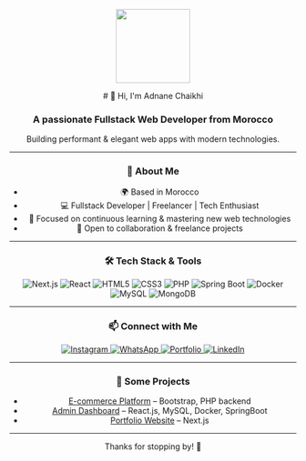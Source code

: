 <div align="center">
<p align="center">
  <img src="https://miro.medium.com/max/2048/1*OohqW5DGh9CQS4hLY5FXzA.png" height="130"/>
</p>
# 👋 Hi, I'm Adnane Chaikhi

### A passionate Fullstack Web Developer from Morocco  
Building performant & elegant web apps with modern technologies.

---

### 🚀 About Me
- 🌍 Based in Morocco  
- 💻 Fullstack Developer | Freelancer | Tech Enthusiast  
- 🎯 Focused on continuous learning & mastering new web technologies  
- 🤝 Open to collaboration & freelance projects  

---

### 🛠️ Tech Stack & Tools
<div>
  <img alt="Next.js" src="https://img.shields.io/badge/Next.js-000000?style=for-the-badge&logo=next.js&logoColor=white"/>
  <img alt="React" src="https://img.shields.io/badge/React-61DAFB?style=for-the-badge&logo=react&logoColor=black"/>
  <img alt="HTML5" src="https://img.shields.io/badge/HTML5-E34F26?style=for-the-badge&logo=html5&logoColor=white"/>
  <img alt="CSS3" src="https://img.shields.io/badge/CSS3-1572B6?style=for-the-badge&logo=css3&logoColor=white"/>
  <img alt="PHP" src="https://img.shields.io/badge/PHP-777BB4?style=for-the-badge&logo=php&logoColor=white"/>
  <img alt="Spring Boot" src="https://img.shields.io/badge/Spring_Boot-6DB33F?style=for-the-badge&logo=springboot&logoColor=white"/>
  <img alt="Docker" src="https://img.shields.io/badge/Docker-2496ED?style=for-the-badge&logo=docker&logoColor=white"/>
  <img alt="MySQL" src="https://img.shields.io/badge/MySQL-4479A1?style=for-the-badge&logo=mysql&logoColor=white"/>
  <img alt="MongoDB" src="https://img.shields.io/badge/MongoDB-47A248?style=for-the-badge&logo=mongodb&logoColor=white"/>
</div>

---

### 📫 Connect with Me  
<div>
  <a href="https://www.instagram.com/adnane_chaikhi/" target="_blank" rel="noreferrer">
    <img alt="Instagram" src="https://img.shields.io/badge/Instagram-E4405F?style=for-the-badge&logo=instagram&logoColor=white"/>
  </a>
  <a href="https://wa.me/212618482498" target="_blank" rel="noreferrer">
    <img alt="WhatsApp" src="https://img.shields.io/badge/WhatsApp-25D366?style=for-the-badge&logo=whatsapp&logoColor=white"/>
  </a>
  <a href="https://yourportfolio.com" target="_blank" rel="noreferrer">
    <img alt="Portfolio" src="https://porftolio-blond-one.vercel.app/?style=for-the-badge&logo=about.me&logoColor=white"/>
  </a>
  <a href="https://www.linkedin.com/in/adnane-chaikhi/" target="_blank" rel="noreferrer">
    <img alt="LinkedIn" src="https://img.shields.io/badge/LinkedIn-0A66C2?style=for-the-badge&logo=linkedin&logoColor=white"/>
  </a>
</div>

---

### 📂 Some Projects
- [E-commerce Platform](https://welleclairage.com/) –  Bootstrap, PHP backend  
- [Admin Dashboard](https://xelion-dashboard.vercel.app/) – React.js, MySQL, Docker,  SpringBoot  
- [Portfolio Website](https://porftolio-blond-one.vercel.app/) – Next.js

---

Thanks for stopping by! 🚀  
</div>
